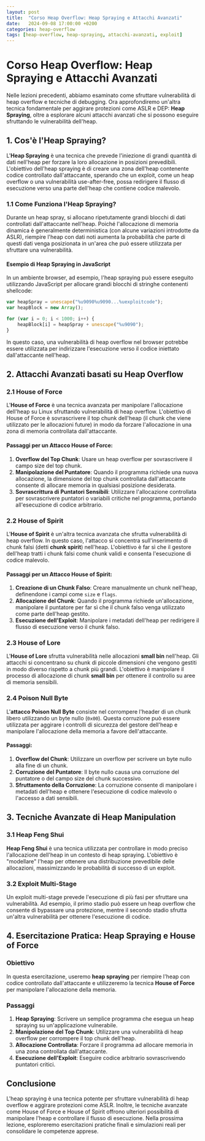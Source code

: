 ```yaml
---
layout: post
title:  "Corso Heap Overflow: Heap Spraying e Attacchi Avanzati"
date:   2024-09-08 17:00:00 +0200
categories: heap-overflow
tags: [heap-overflow, heap-spraying, attacchi-avanzati, exploit]
---
```


# Corso Heap Overflow: Heap Spraying e Attacchi Avanzati

Nelle lezioni precedenti, abbiamo esaminato come sfruttare vulnerabilità di heap overflow e tecniche di debugging. Ora approfondiremo un'altra tecnica fondamentale per aggirare protezioni come ASLR e DEP: **Heap Spraying**, oltre a esplorare alcuni attacchi avanzati che si possono eseguire sfruttando le vulnerabilità dell'heap.

## 1. Cos'è l'Heap Spraying?

L'**Heap Spraying** è una tecnica che prevede l'iniezione di grandi quantità di dati nell'heap per forzare la loro allocazione in posizioni prevedibili. L'obiettivo dell'heap spraying è di creare una zona dell'heap contenente codice controllato dall'attaccante, sperando che un exploit, come un heap overflow o una vulnerabilità use-after-free, possa redirigere il flusso di esecuzione verso una parte dell'heap che contiene codice malevolo.

### 1.1 Come Funziona l'Heap Spraying?

Durante un heap spray, si allocano ripetutamente grandi blocchi di dati controllati dall'attaccante nell'heap. Poiché l'allocazione di memoria dinamica è generalmente deterministica (con alcune variazioni introdotte da ASLR), riempire l'heap con dati noti aumenta la probabilità che parte di questi dati venga posizionata in un'area che può essere utilizzata per sfruttare una vulnerabilità.

#### Esempio di Heap Spraying in JavaScript

In un ambiente browser, ad esempio, l'heap spraying può essere eseguito utilizzando JavaScript per allocare grandi blocchi di stringhe contenenti shellcode:

```javascript
var heapSpray = unescape("%u9090%u9090...%uexploitcode");
var heapBlock = new Array();

for (var i = 0; i < 1000; i++) {
    heapBlock[i] = heapSpray + unescape("%u9090");
}
```

In questo caso, una vulnerabilità di heap overflow nel browser potrebbe essere utilizzata per indirizzare l'esecuzione verso il codice iniettato dall'attaccante nell'heap.

## 2. Attacchi Avanzati basati su Heap Overflow

### 2.1 House of Force

L'**House of Force** è una tecnica avanzata per manipolare l'allocazione dell'heap su Linux sfruttando vulnerabilità di heap overflow. L'obiettivo di House of Force è sovrascrivere il top chunk dell'heap (il chunk che viene utilizzato per le allocazioni future) in modo da forzare l'allocazione in una zona di memoria controllata dall'attaccante.

#### Passaggi per un Attacco House of Force:

1. **Overflow del Top Chunk**: Usare un heap overflow per sovrascrivere il campo size del top chunk.
2. **Manipolazione del Puntatore**: Quando il programma richiede una nuova allocazione, la dimensione del top chunk controllata dall'attaccante consente di allocare memoria in qualsiasi posizione desiderata.
3. **Sovrascrittura di Puntatori Sensibili**: Utilizzare l'allocazione controllata per sovrascrivere puntatori o variabili critiche nel programma, portando all'esecuzione di codice arbitrario.

### 2.2 House of Spirit

L'**House of Spirit** è un'altra tecnica avanzata che sfrutta vulnerabilità di heap overflow. In questo caso, l'attacco si concentra sull'inserimento di chunk falsi (detti **chunk spirit**) nell'heap. L'obiettivo è far sì che il gestore dell'heap tratti i chunk falsi come chunk validi e consenta l'esecuzione di codice malevolo.

#### Passaggi per un Attacco House of Spirit:

1. **Creazione di un Chunk Falso**: Creare manualmente un chunk nell'heap, definendone i campi come `size` e `flags`.
2. **Allocazione del Chunk**: Quando il programma richiede un'allocazione, manipolare il puntatore per far sì che il chunk falso venga utilizzato come parte dell'heap gestito.
3. **Esecuzione dell'Exploit**: Manipolare i metadati dell'heap per redirigere il flusso di esecuzione verso il chunk falso.

### 2.3 House of Lore

L'**House of Lore** sfrutta vulnerabilità nelle allocazioni **small bin** nell'heap. Gli attacchi si concentrano su chunk di piccole dimensioni che vengono gestiti in modo diverso rispetto a chunk più grandi. L'obiettivo è manipolare il processo di allocazione di chunk **small bin** per ottenere il controllo su aree di memoria sensibili.

### 2.4 Poison Null Byte

L'**attacco Poison Null Byte** consiste nel corrompere l'header di un chunk libero utilizzando un byte nullo (`0x00`). Questa corruzione può essere utilizzata per aggirare i controlli di sicurezza del gestore dell'heap e manipolare l'allocazione della memoria a favore dell'attaccante.

#### Passaggi:

1. **Overflow del Chunk**: Utilizzare un overflow per scrivere un byte nullo alla fine di un chunk.
2. **Corruzione del Puntatore**: Il byte nullo causa una corruzione del puntatore o del campo size del chunk successivo.
3. **Sfruttamento della Corruzione**: La corruzione consente di manipolare i metadati dell'heap e ottenere l'esecuzione di codice malevolo o l'accesso a dati sensibili.

## 3. Tecniche Avanzate di Heap Manipulation

### 3.1 Heap Feng Shui

**Heap Feng Shui** è una tecnica utilizzata per controllare in modo preciso l'allocazione dell'heap in un contesto di heap spraying. L'obiettivo è "modellare" l'heap per ottenere una distribuzione prevedibile delle allocazioni, massimizzando le probabilità di successo di un exploit.

### 3.2 Exploit Multi-Stage

Un exploit multi-stage prevede l'esecuzione di più fasi per sfruttare una vulnerabilità. Ad esempio, il primo stadio può essere un heap overflow che consente di bypassare una protezione, mentre il secondo stadio sfrutta un'altra vulnerabilità per ottenere l'esecuzione di codice.

## 4. Esercitazione Pratica: Heap Spraying e House of Force

### Obiettivo

In questa esercitazione, useremo **heap spraying** per riempire l'heap con codice controllato dall'attaccante e utilizzeremo la tecnica **House of Force** per manipolare l'allocazione della memoria.

### Passaggi

1. **Heap Spraying**: Scrivere un semplice programma che esegua un heap spraying su un'applicazione vulnerabile.
2. **Manipolazione del Top Chunk**: Utilizzare una vulnerabilità di heap overflow per corrompere il top chunk dell'heap.
3. **Allocazione Controllata**: Forzare il programma ad allocare memoria in una zona controllata dall'attaccante.
4. **Esecuzione dell'Exploit**: Eseguire codice arbitrario sovrascrivendo puntatori critici.

## Conclusione

L'heap spraying è una tecnica potente per sfruttare vulnerabilità di heap overflow e aggirare protezioni come ASLR. Inoltre, le tecniche avanzate come House of Force e House of Spirit offrono ulteriori possibilità di manipolare l'heap e controllare il flusso di esecuzione. Nella prossima lezione, esploreremo esercitazioni pratiche finali e simulazioni reali per consolidare le competenze apprese.

